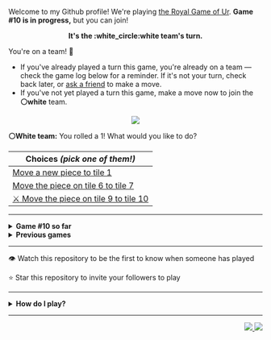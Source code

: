 Welcome to my Github profile!
We're playing
[the Royal Game of Ur](https://en.wikipedia.org/wiki/Royal_Game_of_Ur).
**Game #10 is in progress,** but you can join!

<p align="center">
  <b>It's the
  :white_circle:white
  team's turn.</b>
</p>

You're on a team! :wave:

* If you've already played a turn this game, you're already on a team
  &mdash; check the game log below for a reminder. If it's not your turn,
  check back later, or [ask a
  friend](https://twitter.com/share?text=I'm+playing+The+Royal+Game+of+Ur+on+a+GitHub+profile.+Take+your+turn+at+https://github.com/rossjrw/rossjrw+%23RoyalGameOfUr+%23github) to make a move.
* If you've not yet played a turn this game, make a move now to join the
  **:white_circle:white** team.

<p align="center"><img src="https://raw.githubusercontent.com/rossjrw/rossjrw/play/games/current/board.1644.svg"></p>

  **:white_circle:White team:**
  You rolled a 1!
What would you like to do?

| Choices *(pick one of them!)* |
| --- |
  | [    Move a new piece to tile 1](https://github.com/rossjrw/rossjrw/issues/new?title=ur-move-1%400-0&amp;body=Press+Submit%21+You+don%27t+need+to+edit+this+text+or+do+anything+else.%0D%0A%0D%0ABe+aware+that+your+move+can+take+a+minute+or+two+to+process.) |
  | [    Move the piece on tile 6 to tile 7](https://github.com/rossjrw/rossjrw/issues/new?title=ur-move-1%406-0&amp;body=Press+Submit%21+You+don%27t+need+to+edit+this+text+or+do+anything+else.%0D%0A%0D%0ABe+aware+that+your+move+can+take+a+minute+or+two+to+process.) |
  | [ :crossed_swords:   Move the piece on tile 9 to tile 10](https://github.com/rossjrw/rossjrw/issues/new?title=ur-move-1%409-0&amp;body=Press+Submit%21+You+don%27t+need+to+edit+this+text+or+do+anything+else.%0D%0A%0D%0ABe+aware+that+your+move+can+take+a+minute+or+two+to+process.) |

-----

<details>
<summary><b>Game #10 so far</b></summary>

## Who's on each team?

<table>
    <thead>
      <tr><th colspan=2>Players in this game</th></tr>
    </thead>
    <tbody>
      <tr>
        <td align="right"><b>Black team</b> :black_circle:</td>
        <td>:white_circle: <b> White team</b></td>
      </tr>
      <tr align="center">
        <td><b><a href="https://github.com/adoreblvnk">@adoreblvnk</a></b> (5)<br><b><a href="https://github.com/srThibaultP">@srThibaultP</a></b> (4)<br><b><a href="https://github.com/Vleezy">@Vleezy</a></b> (3)<br><b><a href="https://github.com/roryclaasen">@roryclaasen</a></b> (2)<br><b><a href="https://github.com/VikashPR">@VikashPR</a></b> (1)<br><b><a href="https://github.com/rossjrw">@rossjrw</a></b> (1)<br><b><a href="https://github.com/Hans5958">@Hans5958</a></b> (1)<br><b><a href="https://github.com/Sam948-byte">@Sam948-byte</a></b> (1)<br><b><a href="https://github.com/Kharoontes">@Kharoontes</a></b> (1)<br><b><a href="https://github.com/torcoste">@torcoste</a></b> (1)<br><b><a href="https://github.com/Qiamast">@Qiamast</a></b> (1)<br><b><a href="https://github.com/gavinmasese">@gavinmasese</a></b> (1)<br><b><a href="https://github.com/camicelinski">@camicelinski</a></b> (1)<br><b><a href="https://github.com/arneja-arnav">@arneja-arnav</a></b> (1)<br><b><a href="https://github.com/TheramReddy">@TheramReddy</a></b> (1)<br><b><a href="https://github.com/danielchandg">@danielchandg</a></b> (1)<br><b><a href="https://github.com/Saumay">@Saumay</a></b> (1)<br><b><a href="https://github.com/tobias-wilfert">@tobias-wilfert</a></b> (1)<br><b><a href="https://github.com/Samoz93">@Samoz93</a></b> (1)<br><b><a href="https://github.com/beckerrobin">@beckerrobin</a></b> (1)<br><b><a href="https://github.com/joaotd">@joaotd</a></b> (1)<br><b><a href="https://github.com/tovVAar">@tovVAar</a></b> (1)<br><b><a href="https://github.com/Mangor1no">@Mangor1no</a></b> (1)<br><b><a href="https://github.com/Hrushal-Nikhare">@Hrushal-Nikhare</a></b> (1)<br><b><a href="https://github.com/onz3">@onz3</a></b> (1)<br><b><a href="https://github.com/Carol42">@Carol42</a></b> (1)<br><b><a href="https://github.com/LiberViator">@LiberViator</a></b> (1)<br><b><a href="https://github.com/SumitJadiya">@SumitJadiya</a></b> (1)<br><b><a href="https://github.com/SpotlightForBugs">@SpotlightForBugs</a></b> (1)<br><b><a href="https://github.com/EmannFatima">@EmannFatima</a></b> (1)<br><b><a href="https://github.com/Redf0xD">@Redf0xD</a></b> (1)<br><b><a href="https://github.com/RicardoGaitan93">@RicardoGaitan93</a></b> (1)<br><b><a href="https://github.com/RatchanonDev">@RatchanonDev</a></b> (1)<br><b><a href="https://github.com/OmKakatkar">@OmKakatkar</a></b> (1)</td>
        <td><b><a href="https://github.com/shpatrickguo">@shpatrickguo</a></b> (6)<br><b><a href="https://github.com/handyaputra">@handyaputra</a></b> (4)<br><b><a href="https://github.com/alexchunlin">@alexchunlin</a></b> (3)<br><b><a href="https://github.com/MathieuIko">@MathieuIko</a></b> (2)<br><b><a href="https://github.com/GabrielTheophilo">@GabrielTheophilo</a></b> (1)<br><b><a href="https://github.com/AquariusDue">@AquariusDue</a></b> (1)<br><b><a href="https://github.com/ShahriarKh">@ShahriarKh</a></b> (1)<br><b><a href="https://github.com/NerwenElensar">@NerwenElensar</a></b> (1)<br><b><a href="https://github.com/akhilvreddy">@akhilvreddy</a></b> (1)<br><b><a href="https://github.com/Eive1Me">@Eive1Me</a></b> (1)<br><b><a href="https://github.com/BartvanMaarschalkerweerd">@BartvanMaarschalkerweerd</a></b> (1)<br><b><a href="https://github.com/Yassin-Askar">@Yassin-Askar</a></b> (1)<br><b><a href="https://github.com/HENRYMARTIN5">@HENRYMARTIN5</a></b> (1)<br><b><a href="https://github.com/BolaGhaly">@BolaGhaly</a></b> (1)<br><b><a href="https://github.com/Luigibei">@Luigibei</a></b> (1)<br><b><a href="https://github.com/BlimblimCFT">@BlimblimCFT</a></b> (1)<br><b><a href="https://github.com/garraev">@garraev</a></b> (1)<br><b><a href="https://github.com/mmoizulhaq">@mmoizulhaq</a></b> (1)<br><b><a href="https://github.com/mirandapardo">@mirandapardo</a></b> (1)<br><b><a href="https://github.com/utkarsh-1905">@utkarsh-1905</a></b> (1)<br><b><a href="https://github.com/Buashei">@Buashei</a></b> (1)<br><b><a href="https://github.com/seyfer">@seyfer</a></b> (1)<br><b><a href="https://github.com/thetbw">@thetbw</a></b> (1)<br><b><a href="https://github.com/crimsonshade">@crimsonshade</a></b> (1)<br><b><a href="https://github.com/guru2050">@guru2050</a></b> (1)<br><b><a href="https://github.com/distro104">@distro104</a></b> (1)<br><b><a href="https://github.com/Jkeviin">@Jkeviin</a></b> (1)<br><b><a href="https://github.com/IbimsnicesYolo">@IbimsnicesYolo</a></b> (1)<br><b><a href="https://github.com/Aarrn33">@Aarrn33</a></b> (1)<br><b><a href="https://github.com/SubGplayz">@SubGplayz</a></b> (1)<br><b><a href="https://github.com/marius-leica">@marius-leica</a></b> (1)<br><b><a href="https://github.com/thenithinbalaji">@thenithinbalaji</a></b> (1)</td>
      </tr>
    </tbody>
  </table>

## What's happened so far?

| Time | Turn | Event | Issue | Board |
| :---: | :---: | :--- | :---: | :---: |
  | 15th May 2022 17:19 | **0** | :black_circle: **[@VikashPR](https://github.com/VikashPR)** started a new game | [#1535](https://github.com/rossjrw/rossjrw/issues/1535) | [link](https://raw.githubusercontent.com/rossjrw/rossjrw/42d2e43d2de4439570af774350c7cc3f1d2c4007/games/current/board.1535.svg) |
  | 15th May 2022 21:15 | **1** | :black_circle: **[@rossjrw](https://github.com/rossjrw)** moved a black piece onto the board to position 2    | [#1536](https://github.com/rossjrw/rossjrw/issues/1536) | [link](https://raw.githubusercontent.com/rossjrw/rossjrw/274036f19c57f52be222f46a5ed3cb985f703430/games/current/board.1536.svg) |
  | 15th May 2022 23:54 | **2** | :white_circle: **[@GabrielTheophilo](https://github.com/GabrielTheophilo)** moved a white piece onto the board to position 2    | [#1538](https://github.com/rossjrw/rossjrw/issues/1538) | [link](https://raw.githubusercontent.com/rossjrw/rossjrw/b3022fb39b738640ec603248a5611e9293d72b5b/games/current/board.1538.svg) |
  | 16th May 2022 12:01 | **3** | :black_circle: **[@roryclaasen](https://github.com/roryclaasen)** moved a black piece from position 2 to position 4  — claimed a rosette :rosette:  | [#1539](https://github.com/rossjrw/rossjrw/issues/1539) | [link](https://raw.githubusercontent.com/rossjrw/rossjrw/947af82b5b47f51b3c148a84b97672b37b5375cc/games/current/board.1539.svg) |
  | 16th May 2022 12:02 | **4** | :black_circle: **[@roryclaasen](https://github.com/roryclaasen)** moved a black piece onto the board to position 1    | [#1540](https://github.com/rossjrw/rossjrw/issues/1540) | [link](https://raw.githubusercontent.com/rossjrw/rossjrw/452eddf6be9c4be4a6be91cf24192d764486cb27/games/current/board.1540.svg) |
  | 17th May 2022 11:03 | **5** | :white_circle: **[@MathieuIko](https://github.com/MathieuIko)** moved a white piece from position 2 to position 4  — claimed a rosette :rosette:  | [#1541](https://github.com/rossjrw/rossjrw/issues/1541) | [link](https://raw.githubusercontent.com/rossjrw/rossjrw/b32cd75295ad06e821538eb4dde46360b6b8cc9c/games/current/board.1541.svg) |
  | 17th May 2022 11:07 | **6** | :white_circle: **[@MathieuIko](https://github.com/MathieuIko)** moved a white piece onto the board to position 3    | [#1542](https://github.com/rossjrw/rossjrw/issues/1542) | [link](https://raw.githubusercontent.com/rossjrw/rossjrw/bb781b81ac8f71f204254a3690291f0dec4a09a7/games/current/board.1542.svg) |
  | 17th May 2022 13:49 | **7** | :black_circle: **[@Hans5958](https://github.com/Hans5958)** moved a black piece onto the board to position 2    | [#1543](https://github.com/rossjrw/rossjrw/issues/1543) | [link](https://raw.githubusercontent.com/rossjrw/rossjrw/9f6e608acc3d151ebda25c56af386c168b0b034a/games/current/board.1543.svg) |
  | 19th May 2022 07:30 | **8** | :white_circle: **[@AquariusDue](https://github.com/AquariusDue)** moved a white piece from position 4 to position 8  — claimed a rosette :rosette:  | [#1544](https://github.com/rossjrw/rossjrw/issues/1544) | [link](https://raw.githubusercontent.com/rossjrw/rossjrw/29613806d94a173cf50518825b284531f429ac11/games/current/board.1544.svg) |
  | 19th May 2022 10:56 | **9** | :white_circle: **[@ShahriarKh](https://github.com/ShahriarKh)** moved a white piece from position 8 to position 10    | [#1545](https://github.com/rossjrw/rossjrw/issues/1545) | [link](https://raw.githubusercontent.com/rossjrw/rossjrw/5aa4c0a695d449ea8e0ccb9c7cec824a0bee1f5a/games/current/board.1545.svg) |
  | 19th May 2022 17:59 | **10** | :black_circle: **[@Sam948-byte](https://github.com/Sam948-byte)** moved a black piece onto the board to position 3    | [#1546](https://github.com/rossjrw/rossjrw/issues/1546) | [link](https://raw.githubusercontent.com/rossjrw/rossjrw/8f28eccdc8df2f4faf675f5a26df5dd976f732a4/games/current/board.1546.svg) |
  | 20th May 2022 23:11 | **11** | :white_circle: **[@shpatrickguo](https://github.com/shpatrickguo)** moved a white piece onto the board to position 2    | [#1547](https://github.com/rossjrw/rossjrw/issues/1547) | [link](https://raw.githubusercontent.com/rossjrw/rossjrw/810df3e45d1ee7be8f1621eed2bf7c0e77f78afe/games/current/board.1547.svg) |
  | 21st May 2022 11:31 | **12** | :black_circle: **[@adoreblvnk](https://github.com/adoreblvnk)** moved a black piece from position 2 to position 5    | [#1548](https://github.com/rossjrw/rossjrw/issues/1548) | [link](https://raw.githubusercontent.com/rossjrw/rossjrw/15e84a3f45b034a3daabc59dfe660d40cb8f588c/games/current/board.1548.svg) |
  | 21st May 2022 11:47 | **13** | :white_circle: **[@NerwenElensar](https://github.com/NerwenElensar)** moved a white piece from position 10 to position 12    | [#1549](https://github.com/rossjrw/rossjrw/issues/1549) | [link](https://raw.githubusercontent.com/rossjrw/rossjrw/74511e3a2e832cf7625e7c8cb5d91ff0cd23ede2/games/current/board.1549.svg) |
  | 21st May 2022 18:15 | **14** | :black_circle: **[@Kharoontes](https://github.com/Kharoontes)** moved a black piece from position 4 to position 6    | [#1550](https://github.com/rossjrw/rossjrw/issues/1550) | [link](https://raw.githubusercontent.com/rossjrw/rossjrw/5f81d0f07e4dcd41a2adfbf512cd7d18cdc9621b/games/current/board.1550.svg) |
  | 22nd May 2022 19:58 | **15** | :white_circle: **[@akhilvreddy](https://github.com/akhilvreddy)** moved a white piece from position 2 to position 4  — claimed a rosette :rosette:  | [#1552](https://github.com/rossjrw/rossjrw/issues/1552) | [link](https://raw.githubusercontent.com/rossjrw/rossjrw/15a210996e663809f2c6213eafbefc7655d4d68e/games/current/board.1552.svg) |
  | 27th May 2022 16:56 | **16** | :white_circle: **[@Eive1Me](https://github.com/Eive1Me)** moved a white piece from position 12 to position 13    | [#1555](https://github.com/rossjrw/rossjrw/issues/1555) | [link](https://raw.githubusercontent.com/rossjrw/rossjrw/55ceaf2662ec497fd0eb17d1997a64e05251ecda/games/current/board.1555.svg) |
  | 28th May 2022 06:32 | **17** | :black_circle: **[@adoreblvnk](https://github.com/adoreblvnk)** moved a black piece from position 3 to position 4  — claimed a rosette :rosette:  | [#1556](https://github.com/rossjrw/rossjrw/issues/1556) | [link](https://raw.githubusercontent.com/rossjrw/rossjrw/869ce82caefbd3dca0f1676ab950b99daccc2102/games/current/board.1556.svg) |
  | 30th May 2022 02:43 | **18** | :black_circle: **[@Vleezy](https://github.com/Vleezy)** moved a black piece from position 1 to position 2    | [#1557](https://github.com/rossjrw/rossjrw/issues/1557) | [link](https://raw.githubusercontent.com/rossjrw/rossjrw/3a8612f91d1c28dba3aae7788fe03a424d414ed2/games/current/board.1557.svg) |
  | 30th May 2022 10:52 | **19** | :white_circle: **[@shpatrickguo](https://github.com/shpatrickguo)** moved a white piece from position 4 to position 5 — captured a black piece :crossed_swords:   | [#1559](https://github.com/rossjrw/rossjrw/issues/1559) | [link](https://raw.githubusercontent.com/rossjrw/rossjrw/666997b89560ae43145a7e3adf58d70da219a9e1/games/current/board.1559.svg) |
  | 30th May 2022 22:51 | **20** | :black_circle: **[@Vleezy](https://github.com/Vleezy)** moved a black piece from position 4 to position 8  — claimed a rosette :rosette:  | [#1560](https://github.com/rossjrw/rossjrw/issues/1560) | [link](https://raw.githubusercontent.com/rossjrw/rossjrw/5f0189be003b1230c6c3a5d89ed16a8c7f8e5ff0/games/current/board.1560.svg) |
  | 31st May 2022 10:11 | **21** | :black_circle: **[@adoreblvnk](https://github.com/adoreblvnk)** moved a black piece from position 6 to position 9    | [#1561](https://github.com/rossjrw/rossjrw/issues/1561) | [link](https://raw.githubusercontent.com/rossjrw/rossjrw/afd76995e005a44d3509cfa5168c7cd128ac1e13/games/current/board.1561.svg) |
  | 31st May 2022 17:18 | **22** | :white_circle: **[@shpatrickguo](https://github.com/shpatrickguo)** moved a white piece from position 5 to position 6    | [#1562](https://github.com/rossjrw/rossjrw/issues/1562) | [link](https://raw.githubusercontent.com/rossjrw/rossjrw/febb72181e8d07c91257c0d6d0429b7c886ebe65/games/current/board.1562.svg) |
  | 1st Jun 2022 02:36 | **23** | :black_circle: **[@adoreblvnk](https://github.com/adoreblvnk)** moved a black piece from position 8 to position 10    | [#1563](https://github.com/rossjrw/rossjrw/issues/1563) | [link](https://raw.githubusercontent.com/rossjrw/rossjrw/097e37a85431ca433a3221cd3091cb81ae045d12/games/current/board.1563.svg) |
  | 1st Jun 2022 17:47 | **24** | :white_circle: **[@alexchunlin](https://github.com/alexchunlin)** moved a white piece from position 6 to position 8  — claimed a rosette :rosette:  | [#1564](https://github.com/rossjrw/rossjrw/issues/1564) | [link](https://raw.githubusercontent.com/rossjrw/rossjrw/513aae3f2ab5d6b4286ba3ad50b0d76b543ab6de/games/current/board.1564.svg) |
  | 1st Jun 2022 17:49 | **25** | :white_circle: **[@alexchunlin](https://github.com/alexchunlin)** moved a white piece onto the board to position 4  — claimed a rosette :rosette:  | [#1565](https://github.com/rossjrw/rossjrw/issues/1565) | [link](https://raw.githubusercontent.com/rossjrw/rossjrw/1b75e09521d75302601c53088198a74fa0ef0323/games/current/board.1565.svg) |
  | 1st Jun 2022 17:49 | **26** | :white_circle: **[@alexchunlin](https://github.com/alexchunlin)** moved a white piece from position 4 to position 7    | [#1566](https://github.com/rossjrw/rossjrw/issues/1566) | [link](https://raw.githubusercontent.com/rossjrw/rossjrw/a0feac344e4f0746abcbfac8ca22c7ba92bbff6a/games/current/board.1566.svg) |
  | 2nd Jun 2022 10:14 | **27** | :black_circle: **[@srThibaultP](https://github.com/srThibaultP)** moved a black piece onto the board to position 3    | [#1567](https://github.com/rossjrw/rossjrw/issues/1567) | [link](https://raw.githubusercontent.com/rossjrw/rossjrw/c5b328d33a099009ff83f671f8effc271ec466fb/games/current/board.1567.svg) |
  | 4th Jun 2022 17:48 | **28** | :white_circle: **[@BartvanMaarschalkerweerd](https://github.com/BartvanMaarschalkerweerd)** moved a white piece from position 7 to position 9 — captured a black piece :crossed_swords:   | [#1568](https://github.com/rossjrw/rossjrw/issues/1568) | [link](https://raw.githubusercontent.com/rossjrw/rossjrw/5d3ebae4d7e5d9e82ae6137cec05c3727ab2c40d/games/current/board.1568.svg) |
  | 5th Jun 2022 07:26 | **29** | :black_circle: **[@adoreblvnk](https://github.com/adoreblvnk)** moved a black piece from position 3 to position 4  — claimed a rosette :rosette:  | [#1569](https://github.com/rossjrw/rossjrw/issues/1569) | [link](https://raw.githubusercontent.com/rossjrw/rossjrw/36349767bccb4de138a5b969753189516d30298b/games/current/board.1569.svg) |
  | 6th Jun 2022 10:39 | **30** | :black_circle: **[@torcoste](https://github.com/torcoste)** moved a black piece from position 4 to position 6    | [#1570](https://github.com/rossjrw/rossjrw/issues/1570) | [link](https://raw.githubusercontent.com/rossjrw/rossjrw/3501d331f283a202535ae767ffc48cdaebe2d34f/games/current/board.1570.svg) |
  | 9th Jun 2022 06:32 | **31** | :white_circle: **[@Yassin-Askar](https://github.com/Yassin-Askar)** moved a white piece from position 8 to position 12    | [#1571](https://github.com/rossjrw/rossjrw/issues/1571) | [link](https://raw.githubusercontent.com/rossjrw/rossjrw/d250cf886ff6cbc37bc015d7b1272ddc59baf3a7/games/current/board.1571.svg) |
  | 10th Jun 2022 08:07 | **32** | :black_circle: **[@srThibaultP](https://github.com/srThibaultP)** moved a black piece from position 10 to position 12 — captured a white piece :crossed_swords:   | [#1572](https://github.com/rossjrw/rossjrw/issues/1572) | [link](https://raw.githubusercontent.com/rossjrw/rossjrw/858d587834ea11a3874b4343d3eb1ecf19345d31/games/current/board.1572.svg) |
  | 13th Jun 2022 07:25 | **33** | :white_circle: **[@handyaputra](https://github.com/handyaputra)** moved a white piece from position 9 to position 12 — captured a black piece :crossed_swords:   | [#1573](https://github.com/rossjrw/rossjrw/issues/1573) | [link](https://raw.githubusercontent.com/rossjrw/rossjrw/5debfdbf29bf01145495406a518b5c448998615d/games/current/board.1573.svg) |
  | 13th Jun 2022 07:38 | **34** | :black_circle: **[@Qiamast](https://github.com/Qiamast)** moved a black piece from position 6 to position 8  — claimed a rosette :rosette:  | [#1574](https://github.com/rossjrw/rossjrw/issues/1574) | [link](https://raw.githubusercontent.com/rossjrw/rossjrw/64930e9213e5330d2e929059be39107befd10aed/games/current/board.1574.svg) |
  | 14th Jun 2022 12:22 | **35** | :black_circle: **[@gavinmasese](https://github.com/gavinmasese)** moved a black piece onto the board to position 3    | [#1575](https://github.com/rossjrw/rossjrw/issues/1575) | [link](https://raw.githubusercontent.com/rossjrw/rossjrw/325f261c02b89b02b91b1670e392ec00716565ba/games/current/board.1575.svg) |
  | 15th Jun 2022 03:10 | **36** | :white_circle: **[@handyaputra](https://github.com/handyaputra)** moved a white piece from position 3 to position 4  — claimed a rosette :rosette:  | [#1576](https://github.com/rossjrw/rossjrw/issues/1576) | [link](https://raw.githubusercontent.com/rossjrw/rossjrw/8292c3066ffe29460006d24df74949723a410a18/games/current/board.1576.svg) |
  | 15th Jun 2022 03:11 | **37** | :white_circle: **[@handyaputra](https://github.com/handyaputra)** moved a white piece from position 13 to position 14  — claimed a rosette :rosette:  | [#1577](https://github.com/rossjrw/rossjrw/issues/1577) | [link](https://raw.githubusercontent.com/rossjrw/rossjrw/41c796fe35fa4d3976dc341bd17a112baa9fca33/games/current/board.1577.svg) |
  | 15th Jun 2022 03:11 | **38** | :white_circle: **[@handyaputra](https://github.com/handyaputra)** ascended a white piece from position 14 :rocket:    | [#1578](https://github.com/rossjrw/rossjrw/issues/1578) | [link](https://raw.githubusercontent.com/rossjrw/rossjrw/6ddea4796749831613fd27b46797c63a2bc15860/games/current/board.1578.svg) |
  | 16th Jun 2022 19:07 | **39** | :black_circle: **[@srThibaultP](https://github.com/srThibaultP)** moved a black piece from position 8 to position 11    | [#1579](https://github.com/rossjrw/rossjrw/issues/1579) | [link](https://raw.githubusercontent.com/rossjrw/rossjrw/f519d2995f318a91d50803627ed884d74f6665b8/games/current/board.1579.svg) |
  | 16th Jun 2022 19:24 | **40** | :white_circle: **[@HENRYMARTIN5](https://github.com/HENRYMARTIN5)** moved a white piece from position 4 to position 6    | [#1580](https://github.com/rossjrw/rossjrw/issues/1580) | [link](https://raw.githubusercontent.com/rossjrw/rossjrw/d5a08f04f527457bcf4da2d44df05a798823b689/games/current/board.1580.svg) |
  | 2nd Jul 2022 13:47 | **41** | :black_circle: **[@camicelinski](https://github.com/camicelinski)** moved a black piece from position 11 to position 12 — captured a white piece :crossed_swords:   | [#1581](https://github.com/rossjrw/rossjrw/issues/1581) | [link](https://raw.githubusercontent.com/rossjrw/rossjrw/5729fa1132d914980d7913f5ef7e6149725d24e4/games/current/board.1581.svg) |
  | 3rd Jul 2022 05:25 | **42** | :white_circle: **[@BolaGhaly](https://github.com/BolaGhaly)** moved a white piece from position 6 to position 8  — claimed a rosette :rosette:  | [#1582](https://github.com/rossjrw/rossjrw/issues/1582) | [link](https://raw.githubusercontent.com/rossjrw/rossjrw/5789a8b84d033e692224406ddb1760a6d8764c31/games/current/board.1582.svg) |
  | 5th Jul 2022 04:28 | **43** | :white_circle: **[@Luigibei](https://github.com/Luigibei)** moved a white piece from position 8 to position 11    | [#1584](https://github.com/rossjrw/rossjrw/issues/1584) | [link](https://raw.githubusercontent.com/rossjrw/rossjrw/a2a1369b8df11994adf94c11f3c63802c2f43db8/games/current/board.1584.svg) |
  | 10th Jul 2022 06:03 | **44** | :black_circle: **[@arneja-arnav](https://github.com/arneja-arnav)** moved a black piece onto the board to position 4  — claimed a rosette :rosette:  | [#1585](https://github.com/rossjrw/rossjrw/issues/1585) | [link](https://raw.githubusercontent.com/rossjrw/rossjrw/2dd0e5eb94b5e7ae668d218bfe58ac59bb2c42bf/games/current/board.1585.svg) |
  | 17th Jul 2022 08:26 | **45** | :black_circle: **[@srThibaultP](https://github.com/srThibaultP)** moved a black piece from position 12 to position 14  — claimed a rosette :rosette:  | [#1586](https://github.com/rossjrw/rossjrw/issues/1586) | [link](https://raw.githubusercontent.com/rossjrw/rossjrw/c2d4099e49ea64e13df348fff3ac1124ca5a4e82/games/current/board.1586.svg) |
  | 17th Jul 2022 09:07 | **46** | :black_circle: **[@TheramReddy](https://github.com/TheramReddy)** moved a black piece from position 3 to position 5    | [#1587](https://github.com/rossjrw/rossjrw/issues/1587) |  |
  | 17th Jul 2022 18:28 | **47** | :white_circle: **[@BlimblimCFT](https://github.com/BlimblimCFT)** ascended a white piece from position 11 :rocket:    | [#1588](https://github.com/rossjrw/rossjrw/issues/1588) |  |
  | 17th Jul 2022 18:28 | **48** | :black_circle:  The black team rolled a 0 and their turn was automatically passed | [#1588](https://github.com/rossjrw/rossjrw/issues/1588) | [link](https://raw.githubusercontent.com/rossjrw/rossjrw/f8b99aa340bd303bb09f8b26d79a5535d58b3345/games/current/board.1588.svg) |
  | 17th Jul 2022 18:28 | **49** | :white_circle:  The white team rolled a 0 and their turn was automatically passed | [#1588](https://github.com/rossjrw/rossjrw/issues/1588) | [link](https://raw.githubusercontent.com/rossjrw/rossjrw/36f5c9edfc719f2c533862ea6c2aea9835c3f2c5/games/current/board.1588.svg) |
  | 19th Jul 2022 17:52 | **50** | :black_circle: **[@danielchandg](https://github.com/danielchandg)** moved a black piece from position 4 to position 8  — claimed a rosette :rosette:  | [#1589](https://github.com/rossjrw/rossjrw/issues/1589) |  |
  | 23rd Jul 2022 08:52 | **51** | :black_circle: **[@Saumay](https://github.com/Saumay)** moved a black piece onto the board to position 4  — claimed a rosette :rosette:  | [#1590](https://github.com/rossjrw/rossjrw/issues/1590) | [link](https://raw.githubusercontent.com/rossjrw/rossjrw/d85cc8656f726f3cad03c8ca889f12abc53f02c6/games/current/board.1590.svg) |
  | 23rd Jul 2022 08:52 | **52** | :black_circle:  The black team rolled a 0 and their turn was automatically passed | [#1590](https://github.com/rossjrw/rossjrw/issues/1590) | [link](https://raw.githubusercontent.com/rossjrw/rossjrw/9e10499656b7193a9851671c74aa90a14b6b3ccb/games/current/board.1590.svg) |
  | 27th Jul 2022 10:20 | **53** | :white_circle: **[@garraev](https://github.com/garraev)** moved a white piece onto the board to position 2    | [#1592](https://github.com/rossjrw/rossjrw/issues/1592) | [link](https://raw.githubusercontent.com/rossjrw/rossjrw/a5bcc6f8bdf76f086e0ca3986c3fb40492d5b062/games/current/board.1592.svg) |
  | 27th Jul 2022 13:44 | **54** | :black_circle: **[@tobias-wilfert](https://github.com/tobias-wilfert)** moved a black piece from position 5 to position 7    | [#1593](https://github.com/rossjrw/rossjrw/issues/1593) | [link](https://raw.githubusercontent.com/rossjrw/rossjrw/156be372c6192d34dbe5d79554409bed63c4a670/games/current/board.1593.svg) |
  | 2nd Aug 2022 09:39 | **55** | :white_circle: **[@mmoizulhaq](https://github.com/mmoizulhaq)** moved a white piece onto the board to position 3    | [#1594](https://github.com/rossjrw/rossjrw/issues/1594) | [link](https://raw.githubusercontent.com/rossjrw/rossjrw/ea6791b764917ae61d267ff415253424a103659f/games/current/board.1594.svg) |
  | 3rd Aug 2022 14:31 | **56** | :black_circle: **[@Samoz93](https://github.com/Samoz93)** moved a black piece onto the board to position 1    | [#1596](https://github.com/rossjrw/rossjrw/issues/1596) | [link](https://raw.githubusercontent.com/rossjrw/rossjrw/61090a7a8c51dbf81a150d23a4107e5e2bac4864/games/current/board.1596.svg) |
  | 3rd Aug 2022 19:55 | **57** | :white_circle: **[@mirandapardo](https://github.com/mirandapardo)** moved a white piece from position 3 to position 5    | [#1597](https://github.com/rossjrw/rossjrw/issues/1597) | [link](https://raw.githubusercontent.com/rossjrw/rossjrw/d35a908f6c6bfa4a8362644d3e57aeaf64549c5b/games/current/board.1597.svg) |
  | 23rd Aug 2022 12:02 | **58** | :black_circle: **[@beckerrobin](https://github.com/beckerrobin)** moved a black piece from position 7 to position 10    | [#1599](https://github.com/rossjrw/rossjrw/issues/1599) | [link](https://raw.githubusercontent.com/rossjrw/rossjrw/051a5595086450ee92e565205f5cf96fcd5cc57a/games/current/board.1599.svg) |
  | 23rd Aug 2022 17:24 | **59** | :white_circle: **[@utkarsh-1905](https://github.com/utkarsh-1905)** moved a white piece onto the board to position 4  — claimed a rosette :rosette:  | [#1600](https://github.com/rossjrw/rossjrw/issues/1600) | [link](https://raw.githubusercontent.com/rossjrw/rossjrw/7d7c3ba32c622321962c70b481c219a8c888d782/games/current/board.1600.svg) |
  | 24th Aug 2022 10:39 | **60** | :white_circle: **[@Buashei](https://github.com/Buashei)** moved a white piece from position 5 to position 6    | [#1601](https://github.com/rossjrw/rossjrw/issues/1601) | [link](https://raw.githubusercontent.com/rossjrw/rossjrw/c6beda908d2d97692a747c36dc3b0843f12f6953/games/current/board.1601.svg) |
  | 24th Aug 2022 11:10 | **61** | :black_circle: **[@joaotd](https://github.com/joaotd)** moved a black piece from position 1 to position 3    | [#1603](https://github.com/rossjrw/rossjrw/issues/1603) | [link](https://raw.githubusercontent.com/rossjrw/rossjrw/fa7773e97dd3c4a2d77289f6ff64736b34677f98/games/current/board.1603.svg) |
  | 24th Aug 2022 12:32 | **62** | :white_circle: **[@seyfer](https://github.com/seyfer)** moved a white piece from position 6 to position 9    | [#1604](https://github.com/rossjrw/rossjrw/issues/1604) | [link](https://raw.githubusercontent.com/rossjrw/rossjrw/eaddd188de2556f6851f9f0b5b68328114f5e88f/games/current/board.1604.svg) |
  | 24th Aug 2022 20:26 | **63** | :black_circle: **[@tovVAar](https://github.com/tovVAar)** moved a black piece from position 4 to position 5    | [#1605](https://github.com/rossjrw/rossjrw/issues/1605) | [link](https://raw.githubusercontent.com/rossjrw/rossjrw/f5b4be72a1fd344ff18c1da63229e4f5770611af/games/current/board.1605.svg) |
  | 25th Aug 2022 02:22 | **64** | :white_circle: **[@thetbw](https://github.com/thetbw)** moved a white piece onto the board to position 1    | [#1606](https://github.com/rossjrw/rossjrw/issues/1606) | [link](https://raw.githubusercontent.com/rossjrw/rossjrw/16158c80831020db7417a0c23bec69ce5907de8d/games/current/board.1606.svg) |
  | 25th Aug 2022 03:52 | **65** | :black_circle: **[@Mangor1no](https://github.com/Mangor1no)** moved a black piece from position 10 to position 11    | [#1607](https://github.com/rossjrw/rossjrw/issues/1607) | [link](https://raw.githubusercontent.com/rossjrw/rossjrw/9258b17038e4648da7a07393feda9406470f3d99/games/current/board.1607.svg) |
  | 27th Aug 2022 08:47 | **66** | :white_circle: **[@crimsonshade](https://github.com/crimsonshade)** moved a white piece from position 2 to position 5 — captured a black piece :crossed_swords:   | [#1608](https://github.com/rossjrw/rossjrw/issues/1608) | [link](https://raw.githubusercontent.com/rossjrw/rossjrw/d2bd921dd56c917960684e46a47bdf8f316b8f17/games/current/board.1608.svg) |
  | 28th Aug 2022 13:33 | **67** | :black_circle: **[@Hrushal-Nikhare](https://github.com/Hrushal-Nikhare)** moved a black piece from position 3 to position 5 — captured a white piece :crossed_swords:   | [#1609](https://github.com/rossjrw/rossjrw/issues/1609) | [link](https://raw.githubusercontent.com/rossjrw/rossjrw/61fe73163efb838154538b6f509262a6ce41942d/games/current/board.1609.svg) |
  | 30th Aug 2022 00:49 | **68** | :white_circle: **[@guru2050](https://github.com/guru2050)** moved a white piece from position 1 to position 2    | [#1610](https://github.com/rossjrw/rossjrw/issues/1610) | [link](https://raw.githubusercontent.com/rossjrw/rossjrw/7c322a5ad3c7fd89ae21f3860f12eccd1b3a7ae8/games/current/board.1610.svg) |
  | 30th Aug 2022 13:48 | **69** | :black_circle: **[@onz3](https://github.com/onz3)** moved a black piece onto the board to position 3    | [#1612](https://github.com/rossjrw/rossjrw/issues/1612) | [link](https://raw.githubusercontent.com/rossjrw/rossjrw/f97f1fcf7d03ae71ac16c11c1d353cc9f08c10bb/games/current/board.1612.svg) |
  | 30th Aug 2022 15:00 | **70** | :white_circle: **[@distro104](https://github.com/distro104)** moved a white piece from position 9 to position 11 — captured a black piece :crossed_swords:   | [#1613](https://github.com/rossjrw/rossjrw/issues/1613) | [link](https://raw.githubusercontent.com/rossjrw/rossjrw/9dc79172bc152121b68ba19bb95dcbd6c138b38e/games/current/board.1613.svg) |
  | 31st Aug 2022 04:08 | **71** | :black_circle: **[@Carol42](https://github.com/Carol42)** moved a black piece from position 8 to position 11 — captured a white piece :crossed_swords:   | [#1620](https://github.com/rossjrw/rossjrw/issues/1620) | [link](https://raw.githubusercontent.com/rossjrw/rossjrw/04f68ecee359cdc3dc516716f412bf46142e0efb/games/current/board.1620.svg) |
  | 31st Aug 2022 04:32 | **72** | :white_circle: **[@shpatrickguo](https://github.com/shpatrickguo)** moved a white piece from position 4 to position 6    | [#1621](https://github.com/rossjrw/rossjrw/issues/1621) |  |
  | 31st Aug 2022 13:46 | **73** | :black_circle: **[@LiberViator](https://github.com/LiberViator)** moved a black piece from position 2 to position 6 — captured a white piece :crossed_swords:   | [#1622](https://github.com/rossjrw/rossjrw/issues/1622) | [link](https://raw.githubusercontent.com/rossjrw/rossjrw/eef10cbca5169f2fe71f3ea3a87ec441a3dfe451/games/current/board.1622.svg) |
  | 31st Aug 2022 13:46 | **74** | :white_circle:  The white team rolled a 0 and their turn was automatically passed | [#1622](https://github.com/rossjrw/rossjrw/issues/1622) |  |
  | 1st Sep 2022 07:47 | **75** | :black_circle: **[@SumitJadiya](https://github.com/SumitJadiya)** moved a black piece from position 5 to position 8  — claimed a rosette :rosette:  | [#1623](https://github.com/rossjrw/rossjrw/issues/1623) | [link](https://raw.githubusercontent.com/rossjrw/rossjrw/68fcb9e08aed72180e53b09a88db71e004cdfe46/games/current/board.1623.svg) |
  | 1st Sep 2022 07:47 | **76** | :black_circle:  The black team rolled a 0 and their turn was automatically passed | [#1623](https://github.com/rossjrw/rossjrw/issues/1623) |  |
  | 2nd Sep 2022 15:28 | **77** | :white_circle: **[@Jkeviin](https://github.com/Jkeviin)** moved a white piece from position 2 to position 5    | [#1624](https://github.com/rossjrw/rossjrw/issues/1624) | [link](https://raw.githubusercontent.com/rossjrw/rossjrw/b68ff4768c3f25c63b90fb692ad1c9e38d895f28/games/current/board.1624.svg) |
  | 2nd Sep 2022 15:28 | **78** | :black_circle:  The black team rolled a 0 and their turn was automatically passed | [#1624](https://github.com/rossjrw/rossjrw/issues/1624) | [link](https://raw.githubusercontent.com/rossjrw/rossjrw/532415a23707cf3bcac0829c37fef8d44861072c/games/current/board.1624.svg) |
  | 5th Sep 2022 14:31 | **79** | :white_circle: **[@IbimsnicesYolo](https://github.com/IbimsnicesYolo)** moved a white piece from position 5 to position 7    | [#1625](https://github.com/rossjrw/rossjrw/issues/1625) | [link](https://raw.githubusercontent.com/rossjrw/rossjrw/b6ca882bb8e7e67bc895cb019d544e242794e5f1/games/current/board.1625.svg) |
  | 7th Sep 2022 15:01 | **80** | :black_circle: **[@SpotlightForBugs](https://github.com/SpotlightForBugs)** moved a black piece from position 8 to position 10    | [#1626](https://github.com/rossjrw/rossjrw/issues/1626) | [link](https://raw.githubusercontent.com/rossjrw/rossjrw/58986c77f5cd3322aef788899051ac13237c98a7/games/current/board.1626.svg) |
  | 9th Sep 2022 15:16 | **81** | :white_circle: **[@Aarrn33](https://github.com/Aarrn33)** moved a white piece onto the board to position 2    | [#1628](https://github.com/rossjrw/rossjrw/issues/1628) | [link](https://raw.githubusercontent.com/rossjrw/rossjrw/b4ba2524ae6c025e218c1b05ccaed01568e209fe/games/current/board.1628.svg) |
  | 9th Sep 2022 21:27 | **82** | :black_circle: **[@EmannFatima](https://github.com/EmannFatima)** moved a black piece from position 6 to position 9    | [#1629](https://github.com/rossjrw/rossjrw/issues/1629) | [link](https://raw.githubusercontent.com/rossjrw/rossjrw/98fa8f57bf4ea097cc4e949d5ec8c617b0378c16/games/current/board.1629.svg) |
  | 10th Sep 2022 11:23 | **83** | :white_circle: **[@SubGplayz](https://github.com/SubGplayz)** moved a white piece from position 7 to position 8  — claimed a rosette :rosette:  | [#1631](https://github.com/rossjrw/rossjrw/issues/1631) | [link](https://raw.githubusercontent.com/rossjrw/rossjrw/74984de886b1728a0a86748b4870476266bc17b5/games/current/board.1631.svg) |
  | 11th Sep 2022 22:15 | **84** | :white_circle: **[@marius-leica](https://github.com/marius-leica)** moved a white piece onto the board to position 3    | [#1633](https://github.com/rossjrw/rossjrw/issues/1633) | [link](https://raw.githubusercontent.com/rossjrw/rossjrw/6e22e87df7ac9e88675673ed00d09c13f068cad9/games/current/board.1633.svg) |
  | 14th Sep 2022 23:00 | **85** | :black_circle: **[@Redf0xD](https://github.com/Redf0xD)** ascended a black piece from position 11 :rocket:    | [#1634](https://github.com/rossjrw/rossjrw/issues/1634) | [link](https://raw.githubusercontent.com/rossjrw/rossjrw/0acc2c67ceeb2d56cf74e3de32275b980c310466/games/current/board.1634.svg) |
  | 17th Sep 2022 23:33 | **86** | :white_circle: **[@shpatrickguo](https://github.com/shpatrickguo)** moved a white piece from position 2 to position 5    | [#1635](https://github.com/rossjrw/rossjrw/issues/1635) | [link](https://raw.githubusercontent.com/rossjrw/rossjrw/bc0416516489b4309193fee48d3cd85615f5e76e/games/current/board.1635.svg) |
  | 23rd Sep 2022 20:00 | **87** | :black_circle: **[@RicardoGaitan93](https://github.com/RicardoGaitan93)** moved a black piece onto the board to position 1    | [#1636](https://github.com/rossjrw/rossjrw/issues/1636) | [link](https://raw.githubusercontent.com/rossjrw/rossjrw/c5724d4934485035729fe0854fe05fdb6f8b3610/games/current/board.1636.svg) |
  | 23rd Sep 2022 23:18 | **88** | :white_circle: **[@shpatrickguo](https://github.com/shpatrickguo)** moved a white piece from position 8 to position 9 — captured a black piece :crossed_swords:   | [#1637](https://github.com/rossjrw/rossjrw/issues/1637) | [link](https://raw.githubusercontent.com/rossjrw/rossjrw/068ff1c5b6fced5e28633b40ffa46501759e3354/games/current/board.1637.svg) |
  | 27th Sep 2022 07:38 | **89** | :black_circle: **[@RatchanonDev](https://github.com/RatchanonDev)** moved a black piece from position 3 to position 4  — claimed a rosette :rosette:  | [#1639](https://github.com/rossjrw/rossjrw/issues/1639) | [link](https://raw.githubusercontent.com/rossjrw/rossjrw/12104bbdcda457c1b6ac58f7b4b8cb17f62425c1/games/current/board.1639.svg) |
  | 9th Oct 2022 19:25 | **90** | :black_circle: **[@Vleezy](https://github.com/Vleezy)** moved a black piece from position 1 to position 3    | [#1640](https://github.com/rossjrw/rossjrw/issues/1640) | [link](https://raw.githubusercontent.com/rossjrw/rossjrw/b857cf1a5f298341dcdb7709a42c71edd5b5f1e4/games/current/board.1640.svg) |
  | 10th Oct 2022 04:33 | **91** | :white_circle: **[@thenithinbalaji](https://github.com/thenithinbalaji)** moved a white piece from position 3 to position 6    | [#1641](https://github.com/rossjrw/rossjrw/issues/1641) | [link](https://raw.githubusercontent.com/rossjrw/rossjrw/67cb2948ef358526f6fc63da81932dbac7646e59/games/current/board.1641.svg) |
  | 11th Oct 2022 04:59 | **92** | :black_circle: **[@OmKakatkar](https://github.com/OmKakatkar)** moved a black piece from position 3 to position 5 — captured a white piece :crossed_swords:   | [#1644](https://github.com/rossjrw/rossjrw/issues/1644) |  |

</details>

<details>
<summary><b>Previous games</b></summary>

## Previous games

1. A game was started on 30th Jul 2020 by **[@rossjrw](https://github.com/rossjrw)** and ended on 4th Dec 2020. 
   * The :white_circle:white team won. 
   * 64 players played 166 moves across 4 months and 5 days. 
   * The :black_circle:black team captured 9 white pieces and claimed 12 rosettes. 
   * The :white_circle:white team captured 10 black pieces and claimed 18 rosettes. 
   * The MVP of the winning team was **[@1ethanhansen](https://github.com/1ethanhansen)**, who played 48 moves. 
   * The winning move was made by **[@qbtl](https://github.com/qbtl)** ([#269](https://github.com/rossjrw/rossjrw/issues/269)).
1. A game was started on 4th Dec 2020 by **[@1ethanhansen](https://github.com/1ethanhansen)** and ended on 11th Jan 2021. 
   * The :black_circle:black team won. 
   * 27 players played 145 moves across 1 month and 1 week. 
   * The :black_circle:black team captured 7 white pieces and claimed 16 rosettes. 
   * The :white_circle:white team captured 6 black pieces and claimed 14 rosettes. 
   * The MVP of the winning team was **[@shpatrickguo](https://github.com/shpatrickguo)**, who played 26 moves. 
   * The winning move was made by **[@shpatrickguo](https://github.com/shpatrickguo)** ([#424](https://github.com/rossjrw/rossjrw/issues/424)).
1. A game was started on 11th Jan 2021 by **[@BaptisteMartinet](https://github.com/BaptisteMartinet)** and ended on 11th Feb 2021. 
   * The :white_circle:white team won. 
   * 17 players played 118 moves across 1 month and 12 hours. 
   * The :black_circle:black team captured 2 white pieces and claimed 11 rosettes. 
   * The :white_circle:white team captured 8 black pieces and claimed 14 rosettes. 
   * The MVP of the winning team was **[@1ethanhansen](https://github.com/1ethanhansen)**, who played 45 moves. 
   * The winning move was made by **[@1ethanhansen](https://github.com/1ethanhansen)** ([#535](https://github.com/rossjrw/rossjrw/issues/535)).
1. A game was started on 11th Feb 2021 by **[@1ethanhansen](https://github.com/1ethanhansen)** and ended on 5th Mar 2021. 
   * The :white_circle:white team won. 
   * 17 players played 175 moves across 3 weeks and 22 hours. 
   * The :black_circle:black team captured 12 white pieces and claimed 17 rosettes. 
   * The :white_circle:white team captured 13 black pieces and claimed 18 rosettes. 
   * The MVP of the winning team was **[@1ethanhansen](https://github.com/1ethanhansen)**, who played 48 moves. 
   * The winning move was made by **[@1ethanhansen](https://github.com/1ethanhansen)** ([#702](https://github.com/rossjrw/rossjrw/issues/702)).
1. A game was started on 6th Mar 2021 by **[@shpatrickguo](https://github.com/shpatrickguo)** and ended on 10th May 2021. 
   * The :black_circle:black team won. 
   * 42 players played 162 moves across 2 months and 4 days. 
   * The :black_circle:black team captured 12 white pieces and claimed 17 rosettes. 
   * The :white_circle:white team captured 9 black pieces and claimed 19 rosettes. 
   * The MVP of the winning team was **[@shpatrickguo](https://github.com/shpatrickguo)**, who played 22 moves. 
   * The winning move was made by **[@crxssed7](https://github.com/crxssed7)** ([#864](https://github.com/rossjrw/rossjrw/issues/864)).
1. A game was started on 10th May 2021 by **[@HAUDRAUFHAUN](https://github.com/HAUDRAUFHAUN)** and ended on 17th Jul 2021. 
   * The :white_circle:white team won. 
   * 34 players played 167 moves across 2 months and 6 days. 
   * The :black_circle:black team captured 7 white pieces and claimed 14 rosettes. 
   * The :white_circle:white team captured 10 black pieces and claimed 18 rosettes. 
   * The MVP of the winning team was **[@1ethanhansen](https://github.com/1ethanhansen)**, who played 31 moves. 
   * The winning move was made by **[@1ethanhansen](https://github.com/1ethanhansen)** ([#1024](https://github.com/rossjrw/rossjrw/issues/1024)).
1. A game was started on 17th Jul 2021 by **[@1ethanhansen](https://github.com/1ethanhansen)** and ended on 19th Oct 2021. 
   * The :black_circle:black team won. 
   * 48 players played 153 moves across 3 months and 3 days. 
   * The :black_circle:black team captured 6 white pieces and claimed 17 rosettes. 
   * The :white_circle:white team captured 6 black pieces and claimed 15 rosettes. 
   * The MVP of the winning team was **[@PkmnQ](https://github.com/PkmnQ)**, who played 13 moves. 
   * The winning move was made by **[@OmKakatkar](https://github.com/OmKakatkar)** ([#1175](https://github.com/rossjrw/rossjrw/issues/1175)).
1. A game was started on 19th Oct 2021 by **[@OmKakatkar](https://github.com/OmKakatkar)** and ended on 29th Oct 2021. 
   * The :white_circle:white team won. 
   * 13 players played 135 moves across 1 week and 3 days. 
   * The :black_circle:black team captured 5 white pieces and claimed 13 rosettes. 
   * The :white_circle:white team captured 6 black pieces and claimed 15 rosettes. 
   * The MVP of the winning team was **[@Timemaster111](https://github.com/Timemaster111)**, who played 46 moves. 
   * The winning move was made by **[@Timemaster111](https://github.com/Timemaster111)** ([#1342](https://github.com/rossjrw/rossjrw/issues/1342)).
1. A game was started on 29th Oct 2021 by **[@jbmagination](https://github.com/jbmagination)** and ended on 15th May 2022. 
   * The :white_circle:white team won. 
   * 80 players played 187 moves across 6 months and 2 weeks. 
   * The :black_circle:black team captured 11 white pieces and claimed 17 rosettes. 
   * The :white_circle:white team captured 13 black pieces and claimed 19 rosettes. 
   * The MVP of the winning team was **[@nirakon](https://github.com/nirakon)**, who played 18 moves. 
   * The winning move was made by **[@Madflows](https://github.com/Madflows)** ([#1534](https://github.com/rossjrw/rossjrw/issues/1534)).

</details>

-----

:eye: Watch this repository to be the first to know when someone has played

:star: Star this repository to invite your followers to play

-----

<details>
<summary><b>How do I play?</b></summary>

## Rules of the game

It's the **:white_circle:white** team versus the **:black_circle:black**
team.

The first team to **:rocket:ascend** all 7 of their pieces **:crown:wins**.
Your goal is to achieve that, and to block the other team from doing the
same.

_(Learn more about the rules of the Royal Game of Ur at
[RoyalUr.net/learn](https://royalur.net/learn/), or watch [Tom Scott play
against Irving Finkel](https://www.youtube.com/watch?v=WZskjLq040I) in
2017.)_

### Movement

Each turn starts by rolling 4 binary dice, which results in a number from 0
to 4. The current team gets to move one of their pieces by that many tiles.

All 14 pieces start on position 0 (the space just before tile 1).

### :rocket:Ascension

Moving a piece onto position 15 (the imaginary space after tile 14) causes
that piece to leave the board forever. This is **:rocket:ascension**, and
is the goal of the game &mdash; the first team to ascend all 7 of their
pieces wins.

### :crossed_swords:Capturing

You will move your pieces along the tiles from tile 1 to tile 14.

The tiles on your side of the board (tiles 1 through 4, 13, and 14) are
safe &mdash; only your pieces can be there. However, the tiles in the
middle (tiles 5 through 12) are unsafe &mdash; your opponent's pieces can
also be here. If one team's piece lands on the same tile as another team's
piece, the piece that was landed on is **:crossed_swords:captured**! It
goes all the way back to position 0.

### :rosette:Rosettes

If a piece lands on a **:rosette:rosette** (tiles 4, 8, and 14), that team
gets to immediately take another turn.

A piece that is on the rosette on tile 8 *cannot be
**:crossed_swords:captured***. A piece trying to capture it will simply
bounce off onto tile 9.

## How to play

Playing Ur on my GitHub profile is easy. The dice have already been rolled
for you &mdash; all you have to do is decide what to do with them. Anyone
with a GitHub account can play.

Anyone can join either team at any time, but once you're in a team, you're
locked into it until the game ends. You won't be able to play a move when
it's the other team's turn.

The list of links below the board image shows each possible move. Clicking
one of those will take you to a page where you can create an issue in this
repository, where all you have to do is click submit to play your move.

It will take a moment for Github Actions to acknowledge your move, but once
it does, you'll see it react with the 'eyes' emoji (:eyes:). A few seconds
later it will react with the 'rocket' emoji (:rocket:) to let you know that
your move was successful, then leave a comment explaining what happened,
and it'll also make a commit to record your move.

_(If you don't see any of that, then something went wrong. Ping me in your
issue by typing `cc @rossjrw`, and I'll take a look.)_

Note that if your team has no possible moves &mdash; for example by rolling a 0
&mdash; your turn will be automatically skipped. The event log will let you
know if this has happened.

## Behind the scenes

Check out the [`source` branch of this repository](https://github.com/rossjrw/rossjrw/tree/source) for the source
code and a little commentary on the inspiration behind this project.

### Contributing

I welcome bug reports, feature suggestions and pull requests! Just make
sure you ping me in your issue or PR by adding `cc @rossjrw`, as I don't receive notifications for new issues in this repository
(for hopefully obvious reasons).

</details>

-----

<p align="right">
  <a href="https://github.com/rossjrw/rossjrw/actions?query=workflow:build">
    <img src="https://github.com/rossjrw/rossjrw/workflows/build/badge.svg?branch=source"/>
  </a>
  <a href="https://github.com/rossjrw/rossjrw/actions?query=workflow:play">
    <img src="https://github.com/rossjrw/rossjrw/workflows/play/badge.svg?branch=play"/>
  </a>
</p>
